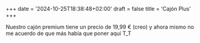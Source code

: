 +++
date = '2024-10-25T18:38:48+02:00'
draft = false
title = 'Cajón Plus'
+++

Nuestro cajón premium tiene un precio de 19,99 € (creo) y ahora mismo no me acuerdo de que más había que poner aquí T_T